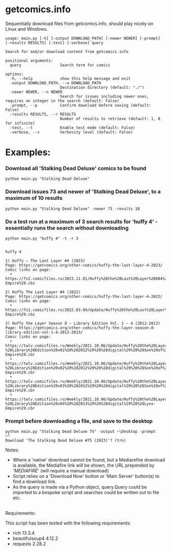 # getcomics.info
Sequentially download files from getcomics.info, should play nicely on Linux and Windows.

```
usage: main.py [-h] [-output DOWNLOAD_PATH] [-newer NEWER] [-prompt] [-results RESULTS] [-test] [-verbose] query

Search for and/or download content from getcomics.info

positional arguments:
  query                 Search term for comics

options:
  -h, --help            show this help message and exit
  -output DOWNLOAD_PATH, --o DOWNLOAD_PATH
                        Destination directory (default: "./")
  -newer NEWER, --n NEWER
                        Search for issues including newer ones, requires an integer in the search (default: False)
  -prompt, --p          Confirm download before saving (default: False)
  -results RESULTS, --r RESULTS
                        Number of results to retrieve (default: 1, 0 for infinite)
  -test, --t            Enable test mode (default: False)
  -verbose, --v         Verbosity level (default: False)
```

# Examples:
### Download all 'Stalking Dead Deluxe' comics to be found
```
python main.py "Stalking Dead Deluxe"
```

### Download issues 73 and newer of 'Stalking Dead Deluxe', to a maximum of 10 results
```
python main.py "Stalking Dead Deluxe" -newer 73 -results 10
```

### Do a test run at a maximum of 3 search results for 'huffy 4' - essentially runs the search without downloading
```
python main.py "buffy 4" -t -r 3                                                    

                                                                        huffy 4

1) Huffy – The Last Layer #4 (2023)
Page: https://getcomics.org/other-comics/huffy-the-last-layer-4-2023/
Comic links on page:
  • https://fs2.comicfiles.ru/2023.11.01/Huffy%20the%20Last%20Layer%20004%20%282023%29%20%28Digital%29%20%28Kileko-Empire%29.cbz

2) Huffy The Last Layer #4 (2022)
Page: https://getcomics.org/other-comics/huffy-the-last-layer-4-2022/
Comic links on page:
  • https://fs1.comicfiles.ru/2022.03.09/Update/Huffy%20the%20Last%20Layer%20004%20%282022%29%20%28Digital%29%20%28Kileko-Empire%29.cbz

3) Huffy the Layer Season 8 – Library Edition Vol. 1 – 4 (2012-2013)
Page: https://getcomics.org/other-comics/huffy-the-layer-season-8-library-edition-vol-1-4-2012-2013/
Comic links on page:
  • https://twlv.comicfiles.ru/Weekly/2021.10.06/Update/Huffy%20the%20Layer%20Season%208%20-%20Library%20Edition%20v01%20%282012%29%20%28digital%29%20%28Son%20of%20Ultron%20II-Empire%29.cbr
  • https://twlv.comicfiles.ru/Weekly/2021.10.06/Update/Huffy%20the%20Layer%20Season%208%20-%20Library%20Edition%20v02%20%282012%29%20%28digital%29%20%28Son%20of%20Ultron%20II-Empire%29.cbr
  • https://twlv.comicfiles.ru/Weekly/2021.10.06/Update/Huffy%20the%20Layer%20Season%208%20-%20Library%20Edition%20v03%20%282012%29%20%28digital%29%20%28Son%20of%20Ultron%20II-Empire%29.cbr
  • https://twlv.comicfiles.ru/Weekly/2021.10.06/Update/Huffy%20the%20Layer%20Season%208%20-%20Library%20Edition%20v04%20%282013%29%20%28digital%29%20%28Lynx-Empire%29.cbr
```

### Prompt before downloading a file, and save to the desktop
```
python main.py "Stalking Dead Deluxe 75" -output ~\Desktop -prompt                                                                                ─╯
Download 'The Stalking Dead Deluxe #75 (2023)'? (Y/n)
```
Notes:

* Where a 'native' download cannot be found, but a Mediarefire download is available, the Mediafire link will be shown, the URL prepended by '_MEDIAFIRE_' (will require a manual download)
* Script relies on a 'Download Now' button or 'Main Server' button(s) to find a download link.
* As the query is made via a Python object, query.Query could be imported to a bespoke script and searches could be written out to file etc.
<br>
Requirements:

This script has been tested with the following requirements:

* rich                 13.3.4
* beautifulsoup4       4.12.2
* requests             2.28.2 
